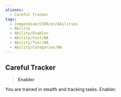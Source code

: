 ```yaml
---
aliases:
  - Careful Tracker
tags:
  - Compendium/CSRD/en/Abilities
  - Ability
  - Ability/Enabler
  - Ability/Cost/NA
  - Ability/Tier/NA
  - Ability/Categories/NA
---
```

    
      
## Careful Tracker      
>**Enabler**    
      
You are trained in stealth and tracking tasks. Enabler.